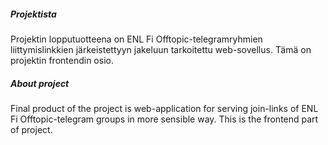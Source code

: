 ##### Projektista

Projektin lopputuotteena on ENL Fi Offtopic-telegramryhmien liittymislinkkien järkeistettyyn jakeluun tarkoitettu web-sovellus. Tämä on projektin frontendin osio.

##### About project

Final product of the project is web-application for serving join-links of ENL Fi Offtopic-telegram groups in more sensible way. This is the frontend part of project.